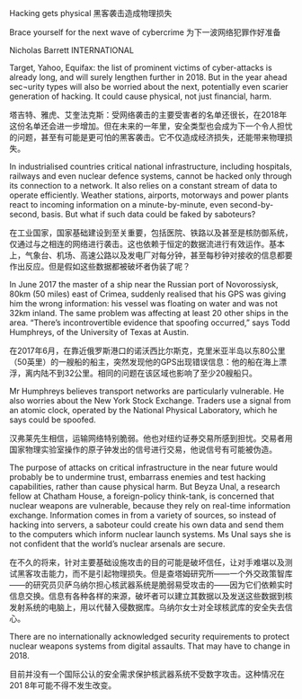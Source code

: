 Hacking gets physical
黑客袭击造成物理损失

Brace yourself for the next wave of cybercrime
 为下一波网络犯罪作好准备
 
Nicholas Barrett
INTERNATIONAL

Target, Yahoo, Equifax: the list of prominent victims of cyber-attacks is already long, and will surely lengthen further in 2018. But in the year ahead sec¬urity types will also be worried about the next, potentially even scarier generation of hacking. It could cause physical, not just financial, harm.

塔吉特、雅虎、艾奎法克斯：受网络袭击的主要受害者的名单还很长，在2018年这份名单还会进一步增加。但在未来的一年里，安全类型也会成为下一个令人担忧的问题，甚至有可能是更可怕的黑客袭击。它不仅造成经济损失，还能带来物理损失。

In industrialised countries critical national infrastructure, including hospitals, railways and even nuclear defence systems, cannot be hacked only through its connection to a network. It also relies on a constant stream of data to operate efficiently. Weather stations, airports, motorways and power plants react to incoming information on a minute-by-minute, even second-by-second, basis. But what if such data could be faked by saboteurs?

在工业国家，国家基础建设到至关重要，包括医院、铁路以及甚至是核防御系统，仅通过与之相连的网络进行袭击。这也依赖于恒定的数据流进行有效运作。基本上，气象台、机场、高速公路以及发电厂对每分钟，甚至每秒钟对接收的信息都要作出反应。但是假如这些数据都被破坏者伪装了呢？

In June 2017 the master of a ship near the Russian port of Novorossiysk, 80km (50 miles) east of Crimea, suddenly realised that his GPS was giving him the wrong information: his vessel was floating on water and was not 32km inland. The same problem was affecting at least 20 other ships in the area. “There’s incontrovertible evidence that spoofing occurred,” says Todd Humphreys, of the University of Texas at Austin.

在2017年6月，在靠近俄罗斯港口的诺沃西比尔斯克，克里米亚半岛以东80公里（50英里）的一艘船的船主，突然发现他的GPS出现错误信息：他的船在海上漂浮，离内陆不到32公里。相同的问题在该区域也影响了至少20艘船只。

Mr Humphreys believes transport networks are particularly vulnerable. He also worries about the New York Stock Exchange. Traders use a signal from an atomic clock, operated by the National Physical Laboratory, which he says could be spoofed.

汉弗莱先生相信，运输网络特别脆弱。他也对纽约证券交易所感到担忧。交易者用国家物理实验室操作的原子钟发出的信号进行交易，他说信号有可能被伪造。


The purpose of attacks on critical infrastructure in the near future would probably be to undermine trust, embarrass enemies and test hacking capabilities, rather than cause physical harm. But Beyza Unal, a research fellow at Chatham House, a foreign-policy think-tank, is concerned that nuclear weapons are vulnerable, because they rely on real-time information exchange. Information comes in from a variety of sources, so instead of hacking into servers, a saboteur could create his own data and send them to the computers which inform nuclear launch systems. Ms Unal says she is not confident that the world’s nuclear arsenals are secure.

在不久的将来，针对主要基础设施攻击的目的可能是破坏信任，让对手难堪以及测试黑客攻击能力，而不是引起物理损失。但是查塔姆研究所——一个外交政策智库——的研究员贝萨乌纳尔担心核武器系统是脆弱易受攻击的——因为它们依赖实时信息交换。信息有各种各样的来源，破坏者可以建立其数据以及发送这些数据到核发射系统的电脑上，用以代替入侵数据库。乌纳尔女士对全球核武库的安全失去信心。

There are no internationally acknowledged security requirements to protect nuclear weapons systems from digital assaults. That may have to change in 2018.

目前并没有一个国际公认的安全需求保护核武器系统不受数字攻击。这种情况在201 8年可能不得不发生改变。
